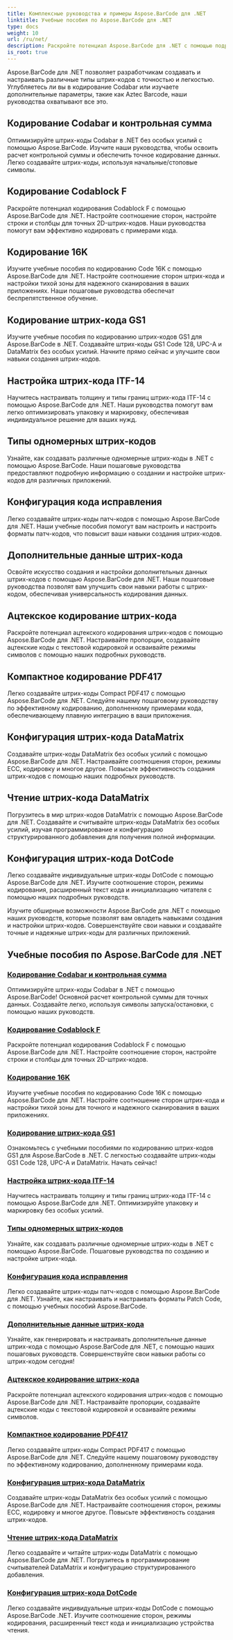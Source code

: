 ```yaml
---
title: Комплексные руководства и примеры Aspose.BarCode для .NET
linktitle: Учебные пособия по Aspose.BarCode для .NET
type: docs
weight: 10
url: /ru/net/
description: Раскройте потенциал Aspose.BarCode для .NET с помощью подробных руководств! Освойте кодирование Codabar, настройте Codablock F, изучите Code 16K и многое другое.
is_root: true
---
```



Aspose.BarCode для .NET позволяет разработчикам создавать и настраивать различные типы штрих-кодов с точностью и легкостью. Углубляетесь ли вы в кодирование Codabar или изучаете дополнительные параметры, такие как Aztec Barcode, наши руководства охватывают все это.

## Кодирование Codabar и контрольная сумма

Оптимизируйте штрих-коды Codabar в .NET без особых усилий с помощью Aspose.BarCode. Изучите наши руководства, чтобы освоить расчет контрольной суммы и обеспечить точное кодирование данных. Легко создавайте штрих-коды, используя начальные/стоповые символы.

## Кодирование Codablock F

Раскройте потенциал кодирования Codablock F с помощью Aspose.BarCode для .NET. Настройте соотношение сторон, настройте строки и столбцы для точных 2D-штрих-кодов. Наши руководства помогут вам эффективно кодировать с примерами кода.

## Кодирование 16K

Изучите учебные пособия по кодированию Code 16K с помощью Aspose.BarCode для .NET. Настройте соотношение сторон штрих-кода и настройки тихой зоны для надежного сканирования в ваших приложениях. Наши пошаговые руководства обеспечат беспрепятственное обучение.

## Кодирование штрих-кода GS1

Изучите учебные пособия по кодированию штрих-кодов GS1 для Aspose.BarCode в .NET. Создавайте штрих-коды GS1 Code 128, UPC-A и DataMatrix без особых усилий. Начните прямо сейчас и улучшите свои навыки создания штрих-кодов.

## Настройка штрих-кода ITF-14

Научитесь настраивать толщину и типы границ штрих-кода ITF-14 с помощью Aspose.BarCode для .NET. Наши руководства помогут вам легко оптимизировать упаковку и маркировку, обеспечивая индивидуальное решение для ваших нужд.

## Типы одномерных штрих-кодов

Узнайте, как создавать различные одномерные штрих-коды в .NET с помощью Aspose.BarCode. Наши пошаговые руководства предоставляют подробную информацию о создании и настройке штрих-кодов для различных приложений.

## Конфигурация кода исправления

Легко создавайте штрих-коды патч-кодов с помощью Aspose.BarCode для .NET. Наши учебные пособия помогут вам настроить и настроить форматы патч-кодов, что повысит ваши навыки создания штрих-кодов.

## Дополнительные данные штрих-кода

Освойте искусство создания и настройки дополнительных данных штрих-кодов с помощью Aspose.BarCode для .NET. Наши пошаговые руководства позволят вам улучшить свои навыки работы с штрих-кодом, обеспечивая универсальность кодирования данных.

## Ацтекское кодирование штрих-кода

Раскройте потенциал ацтекского кодирования штрих-кодов с помощью Aspose.BarCode для .NET. Настраивайте пропорции, создавайте ацтекские коды с текстовой кодировкой и осваивайте режимы символов с помощью наших подробных руководств.

## Компактное кодирование PDF417

Легко создавайте штрих-коды Compact PDF417 с помощью Aspose.BarCode для .NET. Следуйте нашему пошаговому руководству по эффективному кодированию, дополненному примерами кода, обеспечивающему плавную интеграцию в ваши приложения.

## Конфигурация штрих-кода DataMatrix

Создавайте штрих-коды DataMatrix без особых усилий с помощью Aspose.BarCode для .NET. Настраивайте соотношения сторон, режимы ECC, кодировку и многое другое. Повысьте эффективность создания штрих-кодов с помощью наших подробных руководств.

## Чтение штрих-кода DataMatrix

Погрузитесь в мир штрих-кодов DataMatrix с помощью Aspose.BarCode для .NET. Создавайте и считывайте штрих-коды DataMatrix без особых усилий, изучая программирование и конфигурацию структурированного добавления для получения полной информации.

## Конфигурация штрих-кода DotCode

Легко создавайте индивидуальные штрих-коды DotCode с помощью Aspose.BarCode для .NET. Изучите соотношение сторон, режимы кодирования, расширенный текст кода и инициализацию читателя с помощью наших подробных руководств.

Изучите обширные возможности Aspose.BarCode для .NET с помощью наших руководств, которые позволят вам овладеть навыками создания и настройки штрих-кодов. Совершенствуйте свои навыки и создавайте точные и надежные штрих-коды для различных приложений.
## Учебные пособия по Aspose.BarCode для .NET
### [Кодирование Codabar и контрольная сумма](./codabar-encoding-and-checksum/)
Оптимизируйте штрих-коды Codabar в .NET с помощью Aspose.BarCode! Основной расчет контрольной суммы для точных данных. Создавайте легко, используя символы запуска/остановки, с помощью наших руководств.
### [Кодирование Codablock F](./codablock-f-encoding/)
Раскройте потенциал кодирования Codablock F с помощью Aspose.BarCode для .NET. Настройте соотношение сторон, настройте строки и столбцы для точных 2D-штрих-кодов.
### [Кодирование 16K](./code-16k-encoding/)
Изучите учебные пособия по кодированию Code 16K с помощью Aspose.BarCode для .NET. Настройте соотношение сторон штрих-кода и настройки тихой зоны для точного и надежного сканирования в ваших приложениях.
### [Кодирование штрих-кода GS1](./gs1-barcode-encoding/)
Ознакомьтесь с учебными пособиями по кодированию штрих-кодов GS1 для Aspose.BarCode в .NET. С легкостью создавайте штрих-коды GS1 Code 128, UPC-A и DataMatrix. Начать сейчас!
### [Настройка штрих-кода ITF-14](./itf-14-barcode-customization/)
Научитесь настраивать толщину и типы границ штрих-кода ITF-14 с помощью Aspose.BarCode для .NET. Оптимизируйте упаковку и маркировку без особых усилий.
### [Типы одномерных штрих-кодов](./one-dimensional-barcode-types/)
Узнайте, как создавать различные одномерные штрих-коды в .NET с помощью Aspose.BarCode. Пошаговые руководства по созданию и настройке штрих-кода.
### [Конфигурация кода исправления](./patch-code-configuration/)
Легко создавайте штрих-коды патч-кодов с помощью Aspose.BarCode для .NET. Узнайте, как настраивать и настраивать форматы Patch Code, с помощью учебных пособий Aspose.BarCode.
### [Дополнительные данные штрих-кода](./supplemental-barcode-data/)
Узнайте, как генерировать и настраивать дополнительные данные штрих-кода с помощью Aspose.BarCode для .NET, с помощью наших пошаговых руководств. Совершенствуйте свои навыки работы со штрих-кодом сегодня!
### [Ацтекское кодирование штрих-кода](./aztec-barcode-encoding/)
Раскройте потенциал ацтекского кодирования штрих-кодов с помощью Aspose.BarCode для .NET. Настраивайте пропорции, создавайте ацтекские коды с текстовой кодировкой и осваивайте режимы символов.
### [Компактное кодирование PDF417](./compact-pdf417-encoding/)
Легко создавайте штрих-коды Compact PDF417 с помощью Aspose.BarCode для .NET. Следуйте нашему пошаговому руководству по эффективному кодированию, дополненному примерами кода.
### [Конфигурация штрих-кода DataMatrix](./datamatrix-barcode-configuration/)
Создавайте штрих-коды DataMatrix без особых усилий с помощью Aspose.BarCode для .NET. Настраивайте соотношения сторон, режимы ECC, кодировку и многое другое. Повысьте эффективность создания штрих-кодов.
### [Чтение штрих-кода DataMatrix](./datamatrix-barcode-reading/)
Легко создавайте и читайте штрих-коды DataMatrix с помощью Aspose.BarCode для .NET. Погрузитесь в программирование считывателей DataMatrix и конфигурацию структурированного добавления.
### [Конфигурация штрих-кода DotCode](./dotcode-barcode-configuration/)
Легко создавайте индивидуальные штрих-коды DotCode с помощью Aspose.BarCode .NET. Изучите соотношение сторон, режимы кодирования, расширенный текст кода и инициализацию устройства чтения.